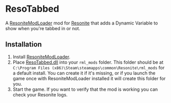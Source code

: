 # ResoTabbed

A [ResoniteModLoader](https://github.com/resonite-modding-group/ResoniteModLoader) mod for [Resonite](https://resonite.com/) that adds a Dynamic Variable to show when you're tabbed in or not.

## Installation
1. Install [ResoniteModLoader](https://github.com/resonite-modding-group/ResoniteModLoader).
1. Place [ResoTabbed.dll](https://git.nepu.men/NepuShiro/ResoTabbed/releases/tag/1.0.0) into your `rml_mods` folder. This folder should be at `C:\Program Files (x86)\Steam\steamapps\common\Resonite\rml_mods` for a default install. You can create it if it's missing, or if you launch the game once with ResoniteModLoader installed it will create this folder for you.
1. Start the game. If you want to verify that the mod is working you can check your Resonite logs.